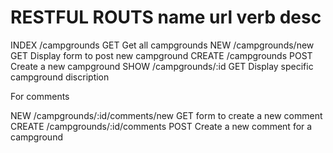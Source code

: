 




RESTFUL ROUTS
name       url                             verb    desc
====================================================================
INDEX     /campgrounds                     GET     Get all campgrounds
NEW       /campgrounds/new                 GET     Display form to post new campground
CREATE    /campgrounds                     POST    Create a new campground
SHOW      /campgrounds/:id                 GET     Display specific campground discription

For comments

NEW       /campgrounds/:id/comments/new    GET     form to create a new comment
CREATE    /campgrounds/:id/comments        POST    Create a new comment for a campground